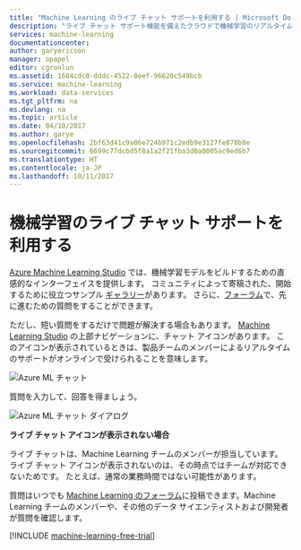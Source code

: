 ```yaml
---
title: "Machine Learning のライブ チャット サポートを利用する | Microsoft Docs"
description: "ライブ チャット サポート機能を備えたクラウドで機械学習のリアルタイムのサポートを利用します。"
services: machine-learning
documentationcenter: 
author: garyericson
manager: opapel
editor: cgronlun
ms.assetid: 1684cdc0-dddc-4522-8eef-96620c549bcb
ms.service: machine-learning
ms.workload: data-services
ms.tgt_pltfrm: na
ms.devlang: na
ms.topic: article
ms.date: 04/10/2017
ms.author: garye
ms.openlocfilehash: 2bf63d41c9a06e724b971c2edb9e3127fe878b8e
ms.sourcegitcommit: 6699c77dcbd5f8a1a2f21fba3d0a0005ac9ed6b7
ms.translationtype: HT
ms.contentlocale: ja-JP
ms.lasthandoff: 10/11/2017
---
```

# <a name="get-help-from-machine-learning-live-chat-support"></a>機械学習のライブ チャット サポートを利用する
[Azure Machine Learning Studio](what-is-ml-studio.md) では、機械学習モデルをビルドするための直感的なインターフェイスを提供します。 コミュニティによって寄稿された、開始するために役立つサンプル [ギャラリー](gallery-how-to-use-contribute-publish.md)があります。 さらに、[フォーラム](https://social.msdn.microsoft.com/forums/azure/home?forum=MachineLearning)で、先に進むための質問をすることができます。 

ただし、短い質問をするだけで問題が解決する場合もあります。 [Machine Learning Studio](http://studio.azureml.net/Home) の上部ナビゲーションに、チャット アイコンがあります。  このアイコンが表示されているときは、製品チームのメンバーによるリアルタイムのサポートがオンラインで受けられることを意味します。

![Azure ML チャット](./media/live-chat/AzureMLChatNavBar.png)

質問を入力して、回答を得ましょう。

![Azure ML チャット ダイアログ](./media/live-chat/AzureMLChat.png)

**ライブ チャット アイコンが表示されない場合**

ライブ チャットは、Machine Learning チームのメンバーが担当しています。 ライブ チャット アイコンが表示されないのは、その時点ではチームが対応できないためです。 たとえば、通常の業務時間ではない可能性があります。 

質問はいつでも [Machine Learning のフォーラム](https://social.msdn.microsoft.com/forums/azure/home?forum=MachineLearning)に投稿できます。Machine Learning チームのメンバーや、その他のデータ サイエンティストおよび開発者が質問を確認します。

[!INCLUDE [machine-learning-free-trial](../../../includes/machine-learning-free-trial.md)]

